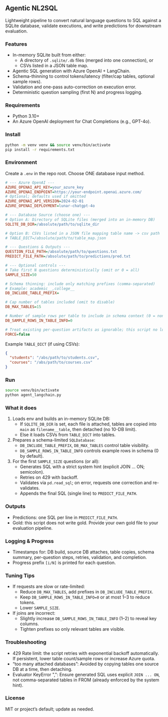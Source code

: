 ## Agentic NL2SQL

Lightweight pipeline to convert natural language questions to SQL against a SQLite database, validate executions, and write predictions for downstream evaluation.

### Features
- In-memory SQLite built from either:
  - A directory of `.sqlite/.db` files (merged into one connection), or
  - CSVs listed in a JSON table map.
- Agentic SQL generation with Azure OpenAI + LangChain.
- Schema-thinning to control tokens/latency (filter/cap tables, optional sample rows).
- Validation and one-pass auto-correction on execution error.
- Deterministic question sampling (first N) and progress logging.

### Requirements
- Python 3.10+
- An Azure OpenAI deployment for Chat Completions (e.g., GPT-4o).

### Install
```bash
python -m venv venv && source venv/bin/activate
pip install -r requirements.txt
```

### Environment
Create a `.env` in the repo root. Choose ONE database input method.

```ini
# --- Azure OpenAI ---
AZURE_OPENAI_API_KEY=your_azure_key
AZURE_OPENAI_ENDPOINT=https://your-endpoint.openai.azure.com/
# Optional; defaults used if omitted
AZURE_OPENAI_API_VERSION=2024-02-01
AZURE_OPENAI_DEPLOYMENT=lunar-chatgpt-4o

# --- Database Source (choose one) ---
# Option A: Directory of SQLite files (merged into an in-memory DB)
SQLITE_DB_DIR=/absolute/path/to/sqlite_dir

# Option B: CSVs listed in a JSON file mapping table name -> csv path
# TABLE_DICT=/absolute/path/to/table_map.json

# --- Questions & Outputs ---
QUESTION_FILE_PATH=/absolute/path/to/questions.txt
PREDICT_FILE_PATH=/absolute/path/to/predictions/pred.txt

# --- Optional controls ---
# Take first N questions deterministically (omit or 0 = all)
SAMPLE_SIZE=50

# Schema thinning: include only matching prefixes (comma-separated)
# Example: academic__,college__
DB_INCLUDE_TABLE_PREFIX=

# Cap number of tables included (omit to disable)
DB_MAX_TABLES=15

# Number of sample rows per table to include in schema context (0 = none)
DB_SAMPLE_ROWS_IN_TABLE_INFO=0

# Treat existing per-question artifacts as ignorable; this script no longer writes them
FORCE=false
```

Example `TABLE_DICT` (if using CSVs):
```json
{
  "students": "/abs/path/to/students.csv",
  "courses": "/abs/path/to/courses.csv"
}
```

### Run
```bash
source venv/bin/activate
python agent_langchain.py
```

### What it does
1. Loads env and builds an in-memory SQLite DB:
   - If `SQLITE_DB_DIR` is set, each file is attached, tables are copied into `main` as `filename__table`, then detached (no 10-DB limit).
   - Else it loads CSVs from `TABLE_DICT` into tables.
2. Prepares a schema-limited `SQLDatabase`:
   - `DB_INCLUDE_TABLE_PREFIX`, `DB_MAX_TABLES` control table visibility.
   - `DB_SAMPLE_ROWS_IN_TABLE_INFO` controls example rows in schema (0 by default).
3. For the first `SAMPLE_SIZE` questions (or all):
   - Generates SQL with a strict system hint (explicit JOIN ... ON; semicolon).
   - Retries on 429 with backoff.
   - Validates via `pd.read_sql`; on error, requests one correction and re-validates.
   - Appends the final SQL (single line) to `PREDICT_FILE_PATH`.

### Outputs
- Predictions: one SQL per line in `PREDICT_FILE_PATH`.
- Gold: this script does not write gold. Provide your own gold file to your evaluation pipeline.

### Logging & Progress
- Timestamps for: DB build, source DB attaches, table copies, schema summary, per-question steps, retries, validation, and completion.
- Progress prefix `[i/N]` is printed for each question.

### Tuning Tips
- If requests are slow or rate-limited:
  - Reduce `DB_MAX_TABLES`, add prefixes in `DB_INCLUDE_TABLE_PREFIX`.
  - Keep `DB_SAMPLE_ROWS_IN_TABLE_INFO=0` or at most 1–3 to reduce tokens.
  - Lower `SAMPLE_SIZE`.
- If joins are incorrect:
  - Slightly increase `DB_SAMPLE_ROWS_IN_TABLE_INFO` (1–2) to reveal key columns.
  - Tighten prefixes so only relevant tables are visible.

### Troubleshooting
- 429 Rate limit: the script retries with exponential backoff automatically. If persistent, lower table count/sample rows or increase Azure quota.
- “too many attached databases”: Avoided by copying tables one source DB at a time, then detaching.
- Evaluator KeyError ",": Ensure generated SQL uses explicit `JOIN ... ON`, not comma-separated tables in FROM (already enforced by the system hint).

### License
MIT or project’s default; update as needed.


